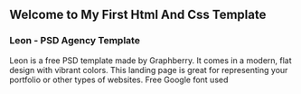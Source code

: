## Welcome to My First Html And Css Template

### Leon - PSD Agency Template
Leon is a free PSD template made by Graphberry. It comes in a modern, flat design with vibrant colors. This landing page is great for representing your portfolio or other types of websites. Free Google font used
